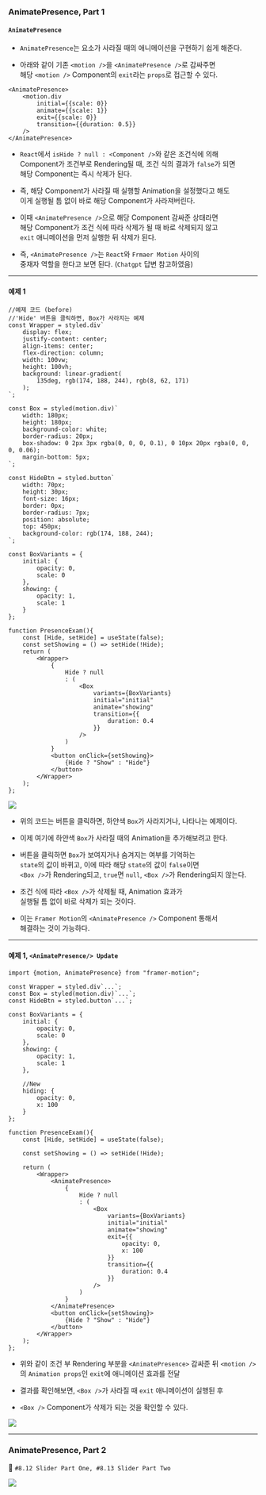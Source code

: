 
### AnimatePresence, Part 1

#### `AnimatePresence`

- `AnimatePresence`는 요소가 사라질 때의 애니메이션을 구현하기 쉽게 해준다.

- 아래와 같이 기존 `<motion />`을 `<AnimatePresence />`로 감싸주면 <br/>
	해당 `<motion />` Component의 `exit`라는 `props`로 접근할 수 있다.

``` tsx
<AnimatePresence>
	<motion.div 
		initial={{scale: 0}}
		animate={{scale: 1}}
		exit={{scale: 0}}
		transition={{duration: 0.5}}
	/>
</AnimatePresence>
```

- `React`에서 `isHide ? null : <Component />`와 같은 조건식에 의해 <br/>
	Component가 조건부로 Rendering될 때, 조건 식의 결과가 `false`가 되면 <br/>
	해당 Component는 즉시 삭제가 된다.
	
- 즉, 해당 Component가 사라질 때 실행할 Animation을 설정했다고 해도 <br/>
	이게 실행될 틈 없이 바로 해당 Component가 사라져버린다.

- 이때 `<AnimatePresence />`으로 해당 Component 감싸준 상태라면 <br/>
	해당 Component가 조건 식에 따라 삭제가 될 때 바로 삭제되지 않고 <br/>
	`exit` 애니메이션을 먼저 실행한 뒤 삭제가 된다.

* 즉, `<AnimatePresence />`는 `React`와 `Frmaer Motion` 사이의 <br/>
	중재자 역할을 한다고 보면 된다. (`Chatgpt` 답변 참고하였음)
---

#### 예제 1 

``` tsx
//예제 코드 (before)
//'Hide' 버튼을 클릭하면, Box가 사라지는 예제
const Wrapper = styled.div`
	display: flex;
	justify-content: center;
	align-items: center;
	flex-direction: column;
	width: 100vw;
	height: 100vh;
	background: linear-gradient(
		135deg, rgb(174, 188, 244), rgb(8, 62, 171)
	);
`;

const Box = styled(motion.div)`
	width: 180px;
	height: 180px;
	background-color: white;
	border-radius: 20px;
	box-shadow: 0 2px 3px rgba(0, 0, 0, 0.1), 0 10px 20px rgba(0, 0, 0, 0.06);
	margin-bottom: 5px;
`;

const HideBtn = styled.button`
	width: 70px;
	height: 30px;
	font-size: 16px;
	border: 0px;
	border-radius: 7px;
	position: absolute;
	top: 450px;
	background-color: rgb(174, 188, 244);
`;

const BoxVariants = {
	initial: {
		opacity: 0,
		scale: 0
	},
	showing: {
		opacity: 1,
		scale: 1
	}
};

function PresenceExam(){
	const [Hide, setHide] = useState(false);
	const setShowing = () => setHide(!Hide);
	return (
		<Wrapper>
			{
				Hide ? null 
				: (
					<Box 
						variants={BoxVariants}
						initial="initial"
						animate="showing"
						transition={{
							duration: 0.4
						}}
					/>
				)
			}
			<button onClick={setShowing}>
				{Hide ? "Show" : "Hide"}
			</button>
		</Wrapper>
	);
};
```

<img src="refImgs/AnimatePresence/ExamSample.gif"/>

- 위의 코드는 버튼을 클릭하면, 하얀색 `Box`가 사라지거나, 나타나는 예제이다.
- 이제 여기에 하얀색 `Box`가 사라질 때의 Animation을 추가해보려고 한다.

- 버튼을 클릭하면 `Box`가 보여지거나 숨겨지는 여부를 기억하는 <br/>
	`state`의 값이 바뀌고, 이에 따라 해당 `state`의 값이 `false`이면 <br/>
	`<Box />`가 Rendering되고, `true`면 `null`, `<Box />`가 Rendering되지 않는다.

- 조건 식에 따라 `<Box />`가 삭제될 때, Animation 효과가 <br/>
	실행될 틈 없이 바로 삭제가 되는 것이다.

- 이는 `Framer Motion`의 `<AnimatePresence />` Component 통해서 <br/>
	해결하는 것이 가능하다.
---

#### 예제 1, `<AnimatePresence/> Update`

``` tsx
import {motion, AnimatePresence} from "framer-motion";

const Wrapper = styled.div`...`;
const Box = styled(motion.div)`...`;
const HideBtn = styled.button`...`;

const BoxVariants = {
	initial: {
		opacity: 0,
		scale: 0
	},
	showing: {
		opacity: 1,
		scale: 1
	},
	
	//New
	hiding: {
		opacity: 0,
		x: 100
	}
};

function PresenceExam(){
	const [Hide, setHide] = useState(false);
	
	const setShowing = () => setHide(!Hide);
	
	return (
		<Wrapper>
			<AnimatePresence>
				{
					Hide ? null 
					: (
						<Box 
							variants={BoxVariants}
							initial="initial"
							animate="showing"
							exit={{
								opacity: 0,
								x: 100
							}}
							transition={{
								duration: 0.4
							}}
						/>
					)
				}
			</AnimatePresence>
			<button onClick={setShowing}>
				{Hide ? "Show" : "Hide"}
			</button>
		</Wrapper>
	);
};
```

- 위와 같이 조건 부 Rendering 부분을 `<AnimatePresence>` 감싸준 뒤
	`<motion />`의 `Animation props`인 `exit`에 애니메이션 효과를 전달

- 결과를 확인해보면, `<Box />`가 사라질 때 `exit` 애니메이션이 실행된 후
- `<Box />` Component가 삭제가 되는 것을 확인할 수 있다.

<img src="refImgs/AnimatePresence/Exam_After.gif"/>

---

### AnimatePresence, Part 2

📔 `#8.12 Slider Part One, #8.13 Slider Part Two`

<img src="refImgs/Slider/ExamSample.png"/>



